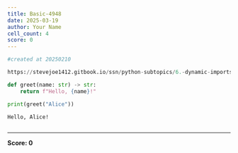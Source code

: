 ```yaml
---
title: Basic-4948
date: 2025-03-19
author: Your Name
cell_count: 4
score: 0
---
```


```python
#created at 20250210
```


```python
https://stevejoe1412.gitbook.io/ssn/python-subtopics/6.-dynamic-imports
```


```python
def greet(name: str) -> str:
    return f"Hello, {name}!"

print(greet("Alice"))
```

    Hello, Alice!



```python

```


---
**Score: 0**